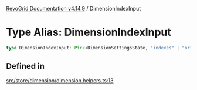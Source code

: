 [RevoGrid Documentation v4.14.9](README.md) / DimensionIndexInput

# Type Alias: DimensionIndexInput

```ts
type DimensionIndexInput: Pick<DimensionSettingsState, "indexes" | "originItemSize" | "indexToItem">;
```

## Defined in

[src/store/dimension/dimension.helpers.ts:13](https://github.com/revolist/revogrid/blob/6c3c52a081bcade371a3f5576e4e5805c6bbce5c/src/store/dimension/dimension.helpers.ts#L13)
